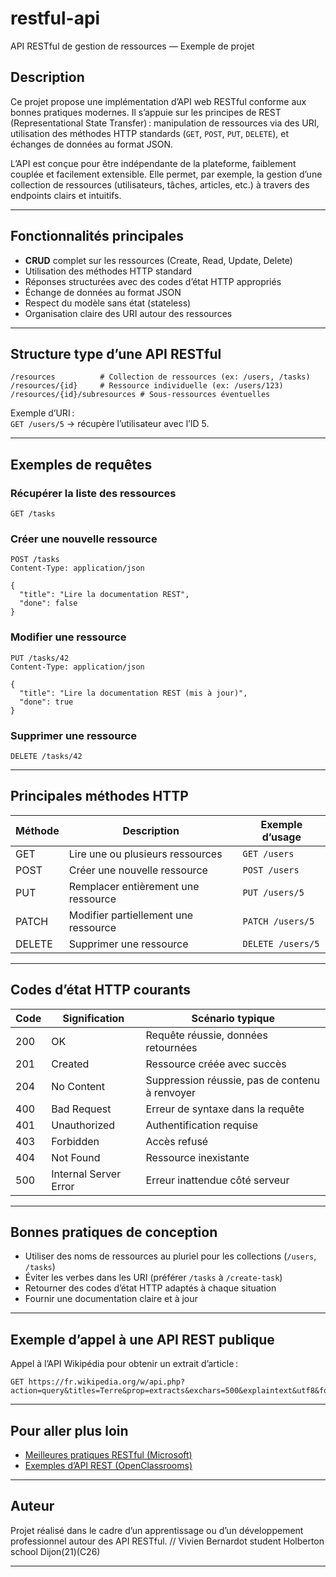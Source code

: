 
# restful-api

API RESTful de gestion de ressources — Exemple de projet

## Description

Ce projet propose une implémentation d’API web RESTful conforme aux bonnes pratiques modernes. Il s’appuie sur les principes de REST (Representational State Transfer) : manipulation de ressources via des URI, utilisation des méthodes HTTP standards (`GET`, `POST`, `PUT`, `DELETE`), et échanges de données au format JSON.

L’API est conçue pour être indépendante de la plateforme, faiblement couplée et facilement extensible. Elle permet, par exemple, la gestion d’une collection de ressources (utilisateurs, tâches, articles, etc.) à travers des endpoints clairs et intuitifs.

---

## Fonctionnalités principales

- **CRUD** complet sur les ressources (Create, Read, Update, Delete)
- Utilisation des méthodes HTTP standard
- Réponses structurées avec des codes d’état HTTP appropriés
- Échange de données au format JSON
- Respect du modèle sans état (stateless)
- Organisation claire des URI autour des ressources

---

## Structure type d’une API RESTful

```
/resources          # Collection de ressources (ex: /users, /tasks)
/resources/{id}     # Ressource individuelle (ex: /users/123)
/resources/{id}/subresources # Sous-ressources éventuelles
```

Exemple d’URI :  
`GET /users/5` → récupère l’utilisateur avec l’ID 5.

---

## Exemples de requêtes

### Récupérer la liste des ressources

```http
GET /tasks
```

### Créer une nouvelle ressource

```http
POST /tasks
Content-Type: application/json

{
  "title": "Lire la documentation REST",
  "done": false
}
```

### Modifier une ressource

```http
PUT /tasks/42
Content-Type: application/json

{
  "title": "Lire la documentation REST (mis à jour)",
  "done": true
}
```

### Supprimer une ressource

```http
DELETE /tasks/42
```

---

## Principales méthodes HTTP

| Méthode | Description                            | Exemple d’usage                      |
|---------|----------------------------------------|--------------------------------------|
| GET     | Lire une ou plusieurs ressources       | `GET /users`                         |
| POST    | Créer une nouvelle ressource           | `POST /users`                        |
| PUT     | Remplacer entièrement une ressource    | `PUT /users/5`                       |
| PATCH   | Modifier partiellement une ressource   | `PATCH /users/5`                     |
| DELETE  | Supprimer une ressource                | `DELETE /users/5`                    |

---

## Codes d’état HTTP courants

| Code | Signification             | Scénario typique                                 |
|------|--------------------------|--------------------------------------------------|
| 200  | OK                       | Requête réussie, données retournées              |
| 201  | Created                  | Ressource créée avec succès                      |
| 204  | No Content               | Suppression réussie, pas de contenu à renvoyer   |
| 400  | Bad Request              | Erreur de syntaxe dans la requête                |
| 401  | Unauthorized             | Authentification requise                         |
| 403  | Forbidden                | Accès refusé                                     |
| 404  | Not Found                | Ressource inexistante                            |
| 500  | Internal Server Error    | Erreur inattendue côté serveur                   |

---

## Bonnes pratiques de conception

- Utiliser des noms de ressources au pluriel pour les collections (`/users`, `/tasks`)
- Éviter les verbes dans les URI (préférer `/tasks` à `/create-task`)
- Retourner des codes d’état HTTP adaptés à chaque situation
- Fournir une documentation claire et à jour

---

## Exemple d’appel à une API REST publique

Appel à l’API Wikipédia pour obtenir un extrait d’article :

```
GET https://fr.wikipedia.org/w/api.php?action=query&titles=Terre&prop=extracts&exchars=500&explaintext&utf8&format=json
```

---

## Pour aller plus loin

- [Meilleures pratiques RESTful (Microsoft)](https://learn.microsoft.com/fr-fr/azure/architecture/best-practices/api-design)
- [Exemples d’API REST (OpenClassrooms)](https://openclassrooms.com/fr/courses/6573181-adoptez-les-api-rest-pour-vos-projets-web/6824631-definissez-la-structure-de-votre-api-rest)

---

## Auteur

Projet réalisé dans le cadre d’un apprentissage ou d’un développement professionnel autour des API RESTful.
// Vivien Bernardot student Holberton school Dijon(21)(C26)

---
